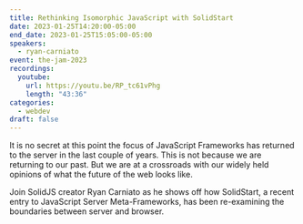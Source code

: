 ```yaml
---
title: Rethinking Isomorphic JavaScript with SolidStart
date: 2023-01-25T14:20:00-05:00
end_date: 2023-01-25T15:05:00-05:00
speakers:
  - ryan-carniato
event: the-jam-2023
recordings:
  youtube:
    url: https://youtu.be/RP_tc61vPhg
    length: "43:36"
categories:
  - webdev
draft: false
---
```


It is no secret at this point the focus of JavaScript Frameworks has returned to the server in the last couple of years. This is not because we are returning to our past. But we are at a crossroads with our widely held opinions of what the future of the web looks like.

Join SolidJS creator Ryan Carniato as he shows off how SolidStart, a recent entry to JavaScript Server Meta-Frameworks, has been re-examining the boundaries between server and browser.
